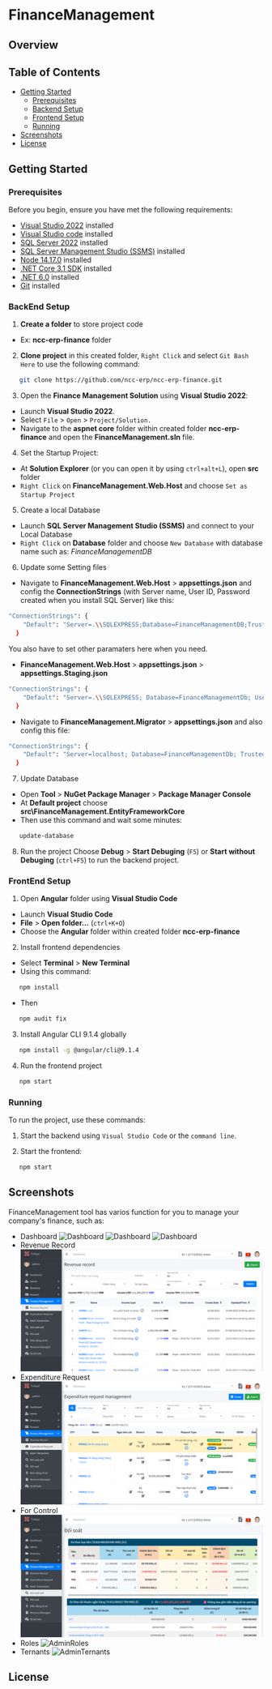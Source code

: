 # FinanceManagement
## Overview

## Table of Contents
- [Getting Started](#getting-started)
  - [Prerequisites](#prerequisites)
  - [Backend Setup](#backend-setup)
  - [Frontend Setup](#frontend-setup)
  - [Running](#running)
- [Screenshots](#screenshots)
- [License](#license)

## Getting Started

### Prerequisites
Before you begin, ensure you have met the following requirements:
- [Visual Studio 2022](https://visualstudio.microsoft.com/fr/downloads/) installed
- [Visual Studio code](https://code.visualstudio.com/) installed
- [SQL Server 2022](https://www.microsoft.com/en-us/sql-server/sql-server-downloads) installed
- [SQL Server Management Studio (SSMS)](https://learn.microsoft.com/en-us/sql/ssms/download-sql-server-management-studio-ssms?view=sql-server-ver16) installed
- [Node 14.17.0](https://nodejs.org/en/blog/release/v14.17.0) installed
- [.NET Core 3.1 SDK](https://dotnet.microsoft.com/en-us/download/dotnet/3.1) installed
- [.NET 6.0](https://dotnet.microsoft.com/en-us/download/dotnet/6.0) installed
- [Git](https://www.git-scm.com/downloads) installed
### BackEnd Setup
1. **Create a folder** to store project code
- Ex: **ncc-erp-finance** folder
2. **Clone project** in this created folder, `Right Click` and select `Git Bash Here` to use the following command: 
```bash
   git clone https://github.com/ncc-erp/ncc-erp-finance.git
```
3. Open the **Finance Management Solution** using **Visual Studio 2022**:

- Launch **Visual Studio 2022**.
- Select `File` > `Open` > `Project/Solution.`
- Navigate to the **aspnet core** folder within created folder **ncc-erp-finance** and open the **FinanceManagement.sln** file.

4. Set the Startup Project:
- At **Solution Explorer** (or you can open it by using `ctrl+alt+L`), open **src** folder
- `Right Click` on **FinanceManagement.Web.Host**  and choose `Set as Startup Project`

5. Create a local Database
- Launch **SQL Server Management Studio (SSMS)** and connect to your Local Database
- `Right Click` on **Database** folder and choose `New Database` with database name such as: *FinanceManagementDB*

6. Update some Setting files
- Navigate to **FinanceManagement.Web.Host** > **appsettings.json** and config the **ConnectionStrings** (with Server name, User ID, Password created when you install SQL Server) like this:
```bash
"ConnectionStrings": {
    "Default": "Server=.\\SQLEXPRESS;Database=FinanceManagementDB;TrustServerCertificate=True;User ID=sa;Password=123456;MultipleActiveResultSets=true;"
  }
```
You also have to set other paramaters here when you need.
- **FinanceManagement.Web.Host** > **appsettings.json** > **appsettings.Staging.json**
```bash
"ConnectionStrings": {
    "Default": "Server=.\\SQLEXPRESS; Database=FinanceManagementDb; User=sa; Password=123456;"
  }
```
-  Navigate to **FinanceManagement.Migrator** > **appsettings.json** and also config this file:
```bash
"ConnectionStrings": {
    "Default": "Server=localhost; Database=FinanceManagementDb; Trusted_Connection=True;"
  }
```

7. Update Database
- Open **Tool** > **NuGet Package Manager** > **Package Manager Console**
- At **Default project** choose **src\FinanceManagement.EntityFrameworkCore**
- Then use this command and wait some minutes:
```bash
   update-database
```

8. Run the project
Choose **Debug** > **Start Debuging** (`F5`) or **Start without Debuging** (`ctrl+F5`) to run the backend project.

### FrontEnd Setup
1. Open **Angular** folder using **Visual Studio Code**
- Launch **Visual Studio Code**
- **File** > **Open folder...** (`ctrl+K+O`)
- Choose the **Angular** folder within created folder **ncc-erp-finance**

2. Install frontend dependencies
- Select **Terminal** > **New Terminal**
- Using this command:
```bash
   npm install
```
- Then 
```bash
   npm audit fix
```

3. Install Angular CLI 9.1.4 globally
```bash
   npm install -g @angular/cli@9.1.4
```

4. Run the frontend project
```bash
   npm start
```

### Running
To run the project, use these commands:

1. Start the backend using `Visual Studio Code` or the `command line`.

2. Start the frontend:

```bash
   npm start
```

## Screenshots
FinanceManagement tool has varios function for you to manage your company's finance, such as:
- Dashboard 
![Dashboard](./_screenshots/Dashboard1)
![Dashboard](./_screenshots/Dashboard2)
![Dashboard](./_screenshots/Dashboard3)
- Revenue Record
![FinanceManagement Revenue Record](./_screenshots/FinanceManagement-RevenueRecord.png)
- Expenditure Request
![FinanceManagement Expenditure Request](./_screenshots/FinanceManagement-ExpenditureRequest.png)
- For Control
![FinanceManagement For Control](./_screenshots/FinanceManagement-ForControl.png)
- Roles
![AdminRoles](./_screenshots/Admin-Role)
- Ternants
![AdminTernants](./_screenshots/Admin-Ternant)

## License
<lisence>